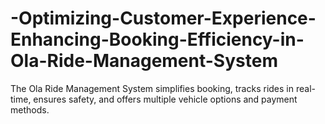# -Optimizing-Customer-Experience-Enhancing-Booking-Efficiency-in-Ola-Ride-Management-System
The Ola Ride Management System simplifies booking, tracks rides in real-time, ensures safety, and offers multiple vehicle options and payment methods.

